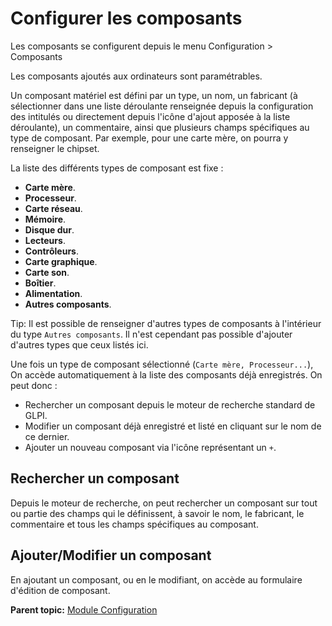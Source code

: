 Configurer les composants
=========================

Les composants se configurent depuis le menu Configuration \> Composants

Les composants ajoutés aux ordinateurs sont paramétrables.

Un composant matériel est défini par un type, un nom, un fabricant (à
sélectionner dans une liste déroulante renseignée depuis la
configuration des intitulés ou directement depuis l'icône d'ajout
apposée à la liste déroulante), un commentaire, ainsi que plusieurs
champs spécifiques au type de composant. Par exemple, pour une carte
mère, on pourra y renseigner le chipset.

La liste des différents types de composant est fixe :

-   **Carte mère**.
-   **Processeur**.
-   **Carte réseau**.
-   **Mémoire**.
-   **Disque dur**.
-   **Lecteurs**.
-   **Contrôleurs**.
-   **Carte graphique**.
-   **Carte son**.
-   **Boîtier**.
-   **Alimentation**.
-   **Autres composants**.

Tip: Il est possible de renseigner d'autres types de composants à
l'intérieur du type `Autres composants`. Il n'est cependant pas possible
d'ajouter d'autres types que ceux listés ici.

Une fois un type de composant sélectionné (`Carte mère, Processeur...`),
On accède automatiquement à la liste des composants déjà enregistrés. On
peut donc :

-   Rechercher un composant depuis le moteur de recherche standard de
    GLPI.
-   Modifier un composant déjà enregistré et listé en cliquant sur le
    nom de ce dernier.
-   Ajouter un nouveau composant via l'icône représentant un `+`.

Rechercher un composant
-----------------------

Depuis le moteur de recherche, on peut rechercher un composant sur tout
ou partie des champs qui le définissent, à savoir le nom, le fabricant,
le commentaire et tous les champs spécifiques au composant.

Ajouter/Modifier un composant
-----------------------------

En ajoutant un composant, ou en le modifiant, on accède au formulaire
d'édition de composant.

**Parent topic:** [Module
Configuration](../glpi/config.html "Module Configuration de GLPI")

